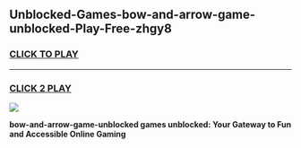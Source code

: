 
## Unblocked-Games-bow-and-arrow-game-unblocked-Play-Free-zhgy8
<h3>
<a href="https://premium76.site?title=bow-and-arrow-game-unblocked&ref=22A">CLICK TO PLAY</a></h3>
<hr>

<h3>
<a href="https://premium76.site?title=bow-and-arrow-game-unblocked&ref=22A">CLICK 2 PLAY</a>
  
</h3>

<a href="https://premium76.site?title=bow-and-arrow-game-unblocked&ref=22A"><img src="https://clearcache.store/games.png"></a>


**bow-and-arrow-game-unblocked games unblocked: Your Gateway to Fun and Accessible Online Gaming**

